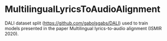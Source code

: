 # MultilingualLyricsToAudioAlignment
DALI dataset split (https://github.com/gabolsgabs/DALI) used to train models presented in the paper Multilingual lyrics-to-audio alignment (ISMIR 2020).
